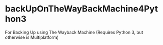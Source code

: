 # backUpOnTheWayBackMachine4Python3
For Backing Up using The Wayback Machine (Requires Python 3, but otherwise is Multiplatform)

